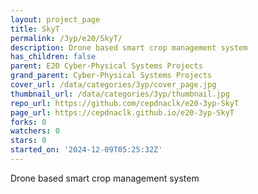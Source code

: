 ```yaml
---
layout: project_page
title: SkyT
permalink: /3yp/e20/SkyT/
description: Drone based smart crop management system
has_children: false
parent: E20 Cyber-Physical Systems Projects
grand_parent: Cyber-Physical Systems Projects
cover_url: /data/categories/3yp/cover_page.jpg
thumbnail_url: /data/categories/3yp/thumbnail.jpg
repo_url: https://github.com/cepdnaclk/e20-3yp-SkyT
page_url: https://cepdnaclk.github.io/e20-3yp-SkyT
forks: 0
watchers: 0
stars: 0
started_on: '2024-12-09T05:25:32Z'
---
```


Drone based smart crop management system